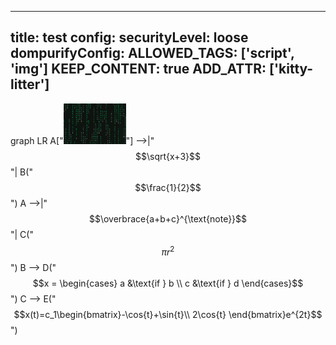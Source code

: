 
---
title: test
config:
  securityLevel: loose
  dompurifyConfig:
    ALLOWED_TAGS: ['script', 'img']
    KEEP_CONTENT: true
    ADD_ATTR: ['kitty-litter']
---
graph LR
  A["<img src='https://github.com/sanjyotpanure/sanjyotpanure/blob/main/cmatrix.gif' alt='cmatrix' width='100'>"] -->|"$$\sqrt{x+3}$$"| B("$$\frac{1}{2}$$")
  A -->|"$$\overbrace{a+b+c}^{\text{note}}$$"| C("$$\pi r^2$$")
  B --> D("$$x = \begin{cases} a &\text{if } b \\ c &\text{if } d \end{cases}$$")
  C --> E("$$x(t)=c_1\begin{bmatrix}-\cos{t}+\sin{t}\\ 2\cos{t} \end{bmatrix}e^{2t}$$")
